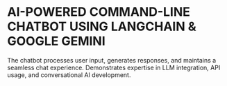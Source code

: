 # AI-POWERED COMMAND-LINE CHATBOT USING LANGCHAIN & GOOGLE GEMINI
The chatbot processes user input, generates responses, and maintains a seamless chat experience. Demonstrates expertise in LLM integration, API usage, and conversational AI development.
